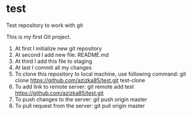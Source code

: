# test
Test repository to work with git

This is my first Git project.

1) At first I initialize new git repository
2) At second I add new file: README.md
3) At third I add this file to staging
4) At last I commit all my changes
5) To clone this repository to local machine, use following command:
    git clone https://github.com/azizka85/test.git test-clone
6) To add link to remote server:
    git remote add test https://github.com/azizka85/test.git
7) To push changes to the server:
    git push origin master
8) To pull request from the server:
    git pull origin master
